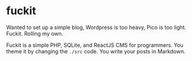 # fuckit

Wanted to set up a simple blog, Wordpress is too heavy, Pico is too light. Fuckit. Rolling my own.

Fuckit is a simple PHP, SQLite, and ReactJS CMS for programmers. You theme it by changing the `./src` code. You write your posts in Markdown.